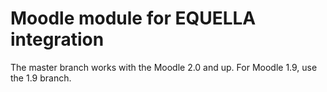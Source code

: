 Moodle module for EQUELLA integration
=============

The master branch works with the Moodle 2.0 and up.  For Moodle 1.9, use the 1.9 branch.
